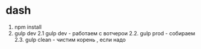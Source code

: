 # dash
1. npm install
2. gulp dev
2.1 gulp dev - работаем с вотчерои
2.2. gulp prod - собираем
2.3. gulp clean - чистим корень , если надо
